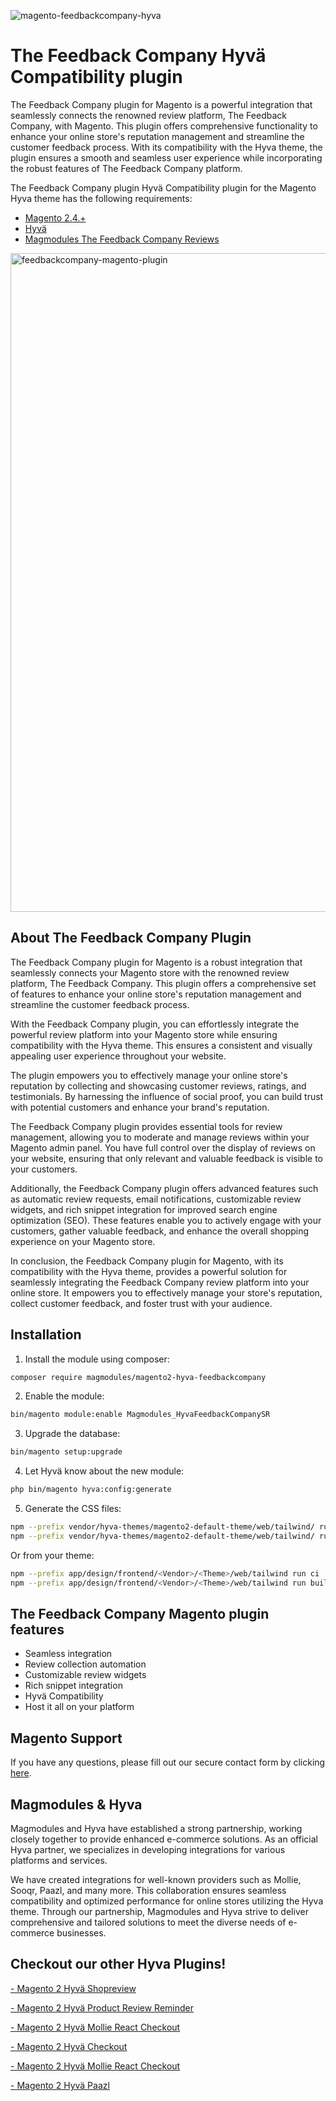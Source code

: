 
![magento-feedbackcompany-hyva](https://github.com/magmodules/magento2-feedbackcompany-hyva-dev/assets/24823946/4ef0a776-adb4-478c-b445-0091e25d6639)

# The Feedback Company Hyvä Compatibility plugin

The Feedback Company plugin for Magento is a powerful integration that seamlessly connects the renowned review platform, The Feedback Company, with Magento. This plugin offers comprehensive functionality to enhance your online store's reputation management and streamline the customer feedback process. With its compatibility with the Hyva theme, the plugin ensures a smooth and seamless user experience while incorporating the robust features of The Feedback Company platform.


The Feedback Company plugin Hyvä Compatibility plugin for the Magento Hyva theme has the following requirements:
- [Magento 2.4.+](https://github.com/magento/magento2)
- [Hyvä](https://github.com/hyva-themes)
- [Magmodules The Feedback Company Reviews](https://www.magmodules.eu/magento2-feedbackcompany-reviews.html)    


<img width="1054" alt="feedbackcompany-magento-plugin" src="https://github.com/magmodules/magento2-feedbackcompany-hyva-dev/assets/24823946/08619509-0bdb-45f3-bc01-b0c36e4492d2">



## About The Feedback Company Plugin

The Feedback Company plugin for Magento is a robust integration that seamlessly connects your Magento store with the renowned review platform, The Feedback Company. This plugin offers a comprehensive set of features to enhance your online store's reputation management and streamline the customer feedback process.

With the Feedback Company plugin, you can effortlessly integrate the powerful review platform into your Magento store while ensuring compatibility with the Hyva theme. This ensures a consistent and visually appealing user experience throughout your website.

The plugin empowers you to effectively manage your online store's reputation by collecting and showcasing customer reviews, ratings, and testimonials. By harnessing the influence of social proof, you can build trust with potential customers and enhance your brand's reputation.

The Feedback Company plugin provides essential tools for review management, allowing you to moderate and manage reviews within your Magento admin panel. You have full control over the display of reviews on your website, ensuring that only relevant and valuable feedback is visible to your customers.

Additionally, the Feedback Company plugin offers advanced features such as automatic review requests, email notifications, customizable review widgets, and rich snippet integration for improved search engine optimization (SEO). These features enable you to actively engage with your customers, gather valuable feedback, and enhance the overall shopping experience on your Magento store.

In conclusion, the Feedback Company plugin for Magento, with its compatibility with the Hyva theme, provides a powerful solution for seamlessly integrating the Feedback Company review platform into your online store. It empowers you to effectively manage your store's reputation, collect customer feedback, and foster trust with your audience.

## Installation

1. Install the module using composer: 

```bash
composer require magmodules/magento2-hyva-feedbackcompany
```

2. Enable the module:

```bash
bin/magento module:enable Magmodules_HyvaFeedbackCompanySR
```

3. Upgrade the database:

```bash
bin/magento setup:upgrade
```

4. Let Hyvä know about the new module:

```bash
php bin/magento hyva:config:generate
```

5. Generate the CSS files:

```bash
npm --prefix vendor/hyva-themes/magento2-default-theme/web/tailwind/ run ci
npm --prefix vendor/hyva-themes/magento2-default-theme/web/tailwind/ run build-prod
```

Or from your theme:

```bash
npm --prefix app/design/frontend/<Vendor>/<Theme>/web/tailwind run ci
npm --prefix app/design/frontend/<Vendor>/<Theme>/web/tailwind run build-prod
```

## The Feedback Company Magento plugin features

- Seamless integration
- Review collection automation
- Customizable review widgets
- Rich snippet integration
- Hyvä Compatibility
- Host it all on your platform


## Magento Support

If you have any questions, please fill out our secure contact form by clicking [here](https://www.magmodules.eu/support-form.html).

## Magmodules & Hyva

Magmodules and Hyva have established a strong partnership, working closely together to provide enhanced e-commerce solutions. As an official Hyva partner, we specializes in developing integrations for various platforms and services. 

We have created integrations for well-known providers such as Mollie, Sooqr, Paazl, and many more. This collaboration ensures seamless compatibility and optimized performance for online stores utilizing the Hyva theme. Through our partnership, Magmodules and Hyva strive to deliver comprehensive and tailored solutions to meet the diverse needs of e-commerce businesses.



## Checkout our other Hyva Plugins!

[- Magento 2 Hyvä Shopreview](#) 
 
[- Magento 2 Hyvä Product Review Reminder](#) 

[- Magento 2 Hyvä Mollie React Checkout](#) 

[- Magento 2 Hyvä Checkout](#) 

[- Magento 2 Hyvä Mollie React Checkout](#) 

[- Magento 2 Hyvä Paazl](#) 
